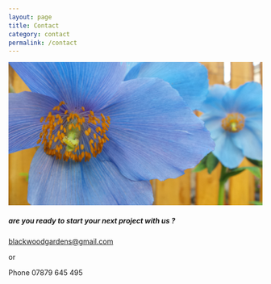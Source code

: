 ```yaml
---
layout: page
title: Contact
category: contact
permalink: /contact 
---
```

![Mecanopsis](/assets/img/MeconopsisLandscape.jpg)
#####  are you ready to start your next project with us ?  ##### 

[blackwoodgardens@gmail.com](mailto:blackwoodgardens@gmail.com)

or

Phone 07879 645 495
